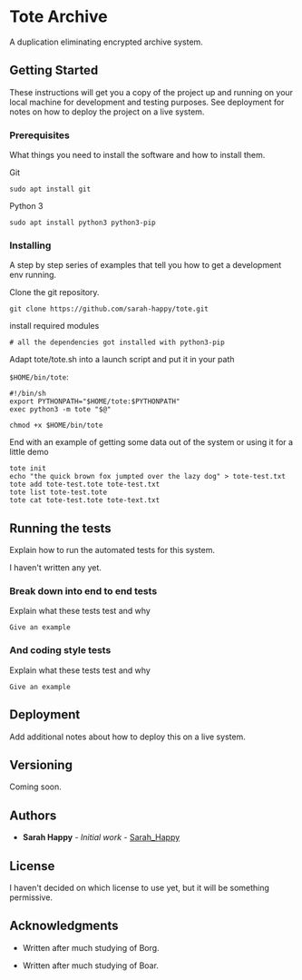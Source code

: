 # Tote Archive

A duplication eliminating encrypted archive system.

## Getting Started

These instructions will get you a copy of the project up and running on your local machine for development and testing purposes. See deployment for notes on how to deploy the project on a live system.

### Prerequisites

What things you need to install the software and how to install them.

Git

```
sudo apt install git
```

Python 3

```
sudo apt install python3 python3-pip
```

### Installing

A step by step series of examples that tell you how to get a development env running.

Clone the git repository.

```
git clone https://github.com/sarah-happy/tote.git
```

install required modules
```
# all the dependencies got installed with python3-pip
```



Adapt tote/tote.sh into a launch script and put it in your path

`$HOME/bin/tote`:

```
#!/bin/sh
export PYTHONPATH="$HOME/tote:$PYTHONPATH"
exec python3 -m tote "$@"
```

```
chmod +x $HOME/bin/tote
```

End with an example of getting some data out of the system or using it for a little demo

```
tote init
echo "the quick brown fox jumpted over the lazy dog" > tote-test.txt
tote add tote-test.tote tote-test.txt
tote list tote-test.tote
tote cat tote-test.tote tote-text.txt
```

## Running the tests

Explain how to run the automated tests for this system.

I haven't written any yet.

### Break down into end to end tests

Explain what these tests test and why

```
Give an example
```

### And coding style tests

Explain what these tests test and why

```
Give an example
```

## Deployment

Add additional notes about how to deploy this on a live system.

## Versioning

Coming soon.

## Authors

* **Sarah Happy** - *Initial work* - [Sarah_Happy](https://bitbucket.org/sarah_happy/)

## License

I haven't decided on which license to use yet, but it will be something permissive.

## Acknowledgments

* Written after much studying of Borg.

* Written after much studying of Boar.
